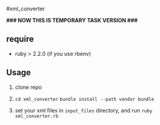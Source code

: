 #xml_converter

__### NOW THIS IS TEMPORARY TASK VERSION ###__

## require

- ruby > 2.2.0 (if you use rbenv)

## Usage

1. clone repo

2. ``cd xml_converter``
``bundle install --path vendor bundle``


3. set your xml files in ```input_files``` directory,
and run ```ruby xml_converter.rb```
